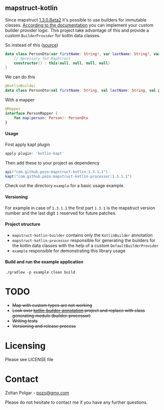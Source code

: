 ## mapstruct-kotlin

Since mapstruct [1.3.0.Beta2](http://mapstruct.org/news/2018-07-15-mapstruct-1_3_0_Beta1-is-out-with-builder-support/) it's possible to use builders for immutable classes. [According to the documentation](http://mapstruct.org/documentation/dev/reference/html/#mapping-with-builders) you can implement your custom builder provider logic. This project take advantage of this and provide a custom `BuilderProvider` for kotlin data classes.
 
So instead of this ([source](https://github.com/mapstruct/mapstruct-examples/tree/master/mapstruct-kotlin))
```kotlin
data class PersonDto(var firstName: String?, var lastName: String?, var phone: String?, var birthdate: LocalDate?) {
    // Necessary for MapStruct
    constructor() : this(null, null, null, null)
} 
```
We can do this
```kotlin
@KotlinBuilder
data class PersonDto(val firstName: String, val lastName: String, val phone: String, val birthdate: LocalDate)
```   
With a mapper
```kotlin
@Mapper
interface PersonMapper {
    fun map(person: Person): PersonDto
}
```    
#### Usage
First apply kapt plugin
```groovy
apply plugin: 'kotlin-kapt'
```
Then add these to your project as dependency
```groovy
api("com.github.pozo:mapstruct-kotlin:1.3.1.1")
kapt("com.github.pozo:mapstruct-kotlin-processor:1.3.1.1")
```
Check out the directory `example` for a basic usage example.
#### Versioning

For example in case of `1.3.1.1` the first part `1.3.1` is the mapstruct version number and the last digit `1` reserved for future patches.
#### Project structure

 - `mapstruct-kotlin-builder` contains only the `KotlinBuilder` annotation
 - `mapstruct-kotlin-processor` responsible for generating the builders for the kotlin data classes with the help of a custom `DefaultBuilderProvider`
 - `example` responsible for demonstrating this library usage

#### Build and run the example application

    ./gradlew -p example clean build

# TODO 

 - ~~Map with custom types are not working~~
 - ~~Look over [kotlin-builder-annotation](https://github.com/ThinkingLogic/kotlin-builder-annotation) project and replace with class generating module (builder-processor)~~
 - ~~Writing tests~~
 - ~~Versioning and release process~~ 

# Licensing 

Please see LICENSE file

# Contact

Zoltan Polgar - pozo@gmx.com

Please do not hesitate to contact me if you have any further questions.
